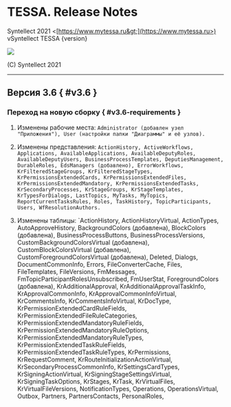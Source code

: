 # TESSA. Release Notes

Syntellect 2021 &lt;[https://www.mytessa.ru&gt;](https://www.mytessa.ru>) vSyntellect TESSA {version}

![](data/images/image1.png)

(C) Syntellect 2021

***

## Версия 3.6 { #v3.6 }

### Переход на новую сборку { #v3.6-requirements }


1. Изменены рабочие места: `Administrator (добавлен узел "Приложения"), User (настройки папки "Диаграммы" и её узлов).`

1. Изменены представления: `ActionHistory, ActiveWorkflows, Applications, AvailableApplications, AvailableDeputyRoles, AvailableDeputyUsers, BusinessProcessTemplates, DeputiesManagement, DurableRoles, EdsManagers (добавлено), ErrorWorkflows, KrFilteredStageGroups, KrFilteredStageTypes, KrPermissionsExtendedCards, KrPermissionsExtendedFiles, KrPermissionsExtendedMandatory, KrPermissionsExtendedTasks, KrSecondaryProcesses, KrStageGroups, KrStageTemplates, KrTypesForDialogs, LastTopics, MyTasks, MyTopics, ReportCurrentTasksRules, Roles, TaskHistory, TopicParticipants, Users, WfResolutionAuthors.`

1. Изменены таблицы: `ActionHistory, ActionHistoryVirtual, ActionTypes, AutoApproveHistory, BackgroundColors (добавлена), BlockColors (добавлена), BusinessProcessButtons, BusinessProcessVersions, CustomBackgroundColorsVirtual (добавлена), CustomBlockColorsVirtual (добавлена), CustomForegroundColorsVirtual (добавлена), Deleted, Dialogs, DocumentCommonInfo, Errors, FileConverterCache, Files, FileTemplates, FileVersions, FmMessages, FmTopicParticipantRolesUnsubscribed, FmUserStat, ForegroundColors (добавлена), KrAdditionalApproval, KrAdditionalApprovalTaskInfo, KrApprovalCommonInfo, KrApprovalCommonInfoVirtual, KrCommentsInfo, KrCommentsInfoVirtual, KrDocType, KrPermissionExtendedCardRuleFields, KrPermissionExtendedFileRuleCategories, KrPermissionExtendedMandatoryRuleFields, KrPermissionExtendedMandatoryRuleOptions, KrPermissionExtendedMandatoryRuleTypes, KrPermissionExtendedTaskRuleFields, KrPermissionExtendedTaskRuleTypes, KrPermissions, KrRequestComment, KrRouteInitializationActionVirtual, KrSecondaryProcessCommonInfo, KrSettingsCardTypes, KrSigningActionVirtual, KrSigningStageSettingsVirtual, KrSigningTaskOptions, KrStages, KrTask, KrVirtualFiles, KrVirtualFileVersions, NotificationTypes, Operations, OperationsVirtual, Outbox, Partners, PartnersContacts, PersonalRoles,

